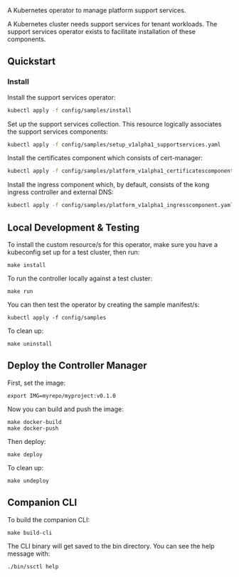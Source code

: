A Kubernetes operator to manage platform support services.

A Kubernetes cluster needs support services for tenant workloads.  The support
services operator exists to facilitate installation of these components.

## Quickstart

### Install

Install the support services operator:

```bash
kubectl apply -f config/samples/install
```

Set up the support services collection.  This resource logically associates the
support services components:

```bash
kubectl apply -f config/samples/setup_v1alpha1_supportservices.yaml
```

Install the certificates component which consists of cert-manager:

```bash
kubectl apply -f config/samples/platform_v1alpha1_certificatescomponent.yaml
```

Install the ingress component which, by default, consists of the kong ingress
controller and external DNS:

```bash
kubectl apply -f config/samples/platform_v1alpha1_ingresscomponent.yaml
```

## Local Development & Testing

To install the custom resource/s for this operator, make sure you have a
kubeconfig set up for a test cluster, then run:

    make install

To run the controller locally against a test cluster:

    make run

You can then test the operator by creating the sample manifest/s:

    kubectl apply -f config/samples

To clean up:

    make uninstall

## Deploy the Controller Manager

First, set the image:

    export IMG=myrepo/myproject:v0.1.0

Now you can build and push the image:

    make docker-build
    make docker-push

Then deploy:

    make deploy

To clean up:

    make undeploy

## Companion CLI

To build the companion CLI:

    make build-cli

The CLI binary will get saved to the bin directory.  You can see the help
message with:

    ./bin/ssctl help
